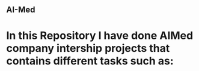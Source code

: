 ## AI-Med
# In this Repository I have done AIMed company intership projects that contains different tasks such as:

